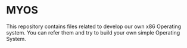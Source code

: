 # MYOS
This repository contains files related to develop our own x86 Operating system. You can refer them and try to build your own simple Operating System.
